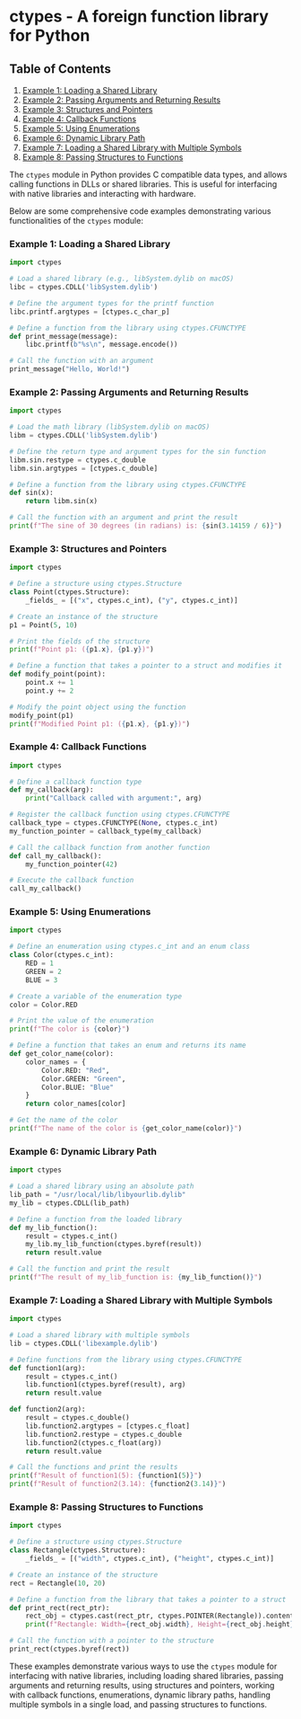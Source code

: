 # ctypes - A foreign function library for Python
## Table of Contents

1. [Example 1: Loading a Shared Library](#example-1-loading-a-shared-library)
2. [Example 2: Passing Arguments and Returning Results](#example-2-passing-arguments-and-returning-results)
3. [Example 3: Structures and Pointers](#example-3-structures-and-pointers)
4. [Example 4: Callback Functions](#example-4-callback-functions)
5. [Example 5: Using Enumerations](#example-5-using-enumerations)
6. [Example 6: Dynamic Library Path](#example-6-dynamic-library-path)
7. [Example 7: Loading a Shared Library with Multiple Symbols](#example-7-loading-a-shared-library-with-multiple-symbols)
8. [Example 8: Passing Structures to Functions](#example-8-passing-structures-to-functions)



The `ctypes` module in Python provides C compatible data types, and allows calling functions in DLLs or shared libraries. This is useful for interfacing with native libraries and interacting with hardware.

Below are some comprehensive code examples demonstrating various functionalities of the `ctypes` module:

### Example 1: Loading a Shared Library

```python
import ctypes

# Load a shared library (e.g., libSystem.dylib on macOS)
libc = ctypes.CDLL('libSystem.dylib')

# Define the argument types for the printf function
libc.printf.argtypes = [ctypes.c_char_p]

# Define a function from the library using ctypes.CFUNCTYPE
def print_message(message):
    libc.printf(b"%s\n", message.encode())

# Call the function with an argument
print_message("Hello, World!")
```

### Example 2: Passing Arguments and Returning Results

```python
import ctypes

# Load the math library (libSystem.dylib on macOS)
libm = ctypes.CDLL('libSystem.dylib')

# Define the return type and argument types for the sin function
libm.sin.restype = ctypes.c_double
libm.sin.argtypes = [ctypes.c_double]

# Define a function from the library using ctypes.CFUNCTYPE
def sin(x):
    return libm.sin(x)

# Call the function with an argument and print the result
print(f"The sine of 30 degrees (in radians) is: {sin(3.14159 / 6)}")
```

### Example 3: Structures and Pointers

```python
import ctypes

# Define a structure using ctypes.Structure
class Point(ctypes.Structure):
    _fields_ = [("x", ctypes.c_int), ("y", ctypes.c_int)]

# Create an instance of the structure
p1 = Point(5, 10)

# Print the fields of the structure
print(f"Point p1: ({p1.x}, {p1.y})")

# Define a function that takes a pointer to a struct and modifies it
def modify_point(point):
    point.x += 1
    point.y += 2

# Modify the point object using the function
modify_point(p1)
print(f"Modified Point p1: ({p1.x}, {p1.y})")
```

### Example 4: Callback Functions

```python
import ctypes

# Define a callback function type
def my_callback(arg):
    print("Callback called with argument:", arg)

# Register the callback function using ctypes.CFUNCTYPE
callback_type = ctypes.CFUNCTYPE(None, ctypes.c_int)
my_function_pointer = callback_type(my_callback)

# Call the callback function from another function
def call_my_callback():
    my_function_pointer(42)

# Execute the callback function
call_my_callback()
```

### Example 5: Using Enumerations

```python
import ctypes

# Define an enumeration using ctypes.c_int and an enum class
class Color(ctypes.c_int):
    RED = 1
    GREEN = 2
    BLUE = 3

# Create a variable of the enumeration type
color = Color.RED

# Print the value of the enumeration
print(f"The color is {color}")

# Define a function that takes an enum and returns its name
def get_color_name(color):
    color_names = {
        Color.RED: "Red",
        Color.GREEN: "Green",
        Color.BLUE: "Blue"
    }
    return color_names[color]

# Get the name of the color
print(f"The name of the color is {get_color_name(color)}")
```

### Example 6: Dynamic Library Path

```python
import ctypes

# Load a shared library using an absolute path
lib_path = "/usr/local/lib/libyourlib.dylib"
my_lib = ctypes.CDLL(lib_path)

# Define a function from the loaded library
def my_lib_function():
    result = ctypes.c_int()
    my_lib.my_lib_function(ctypes.byref(result))
    return result.value

# Call the function and print the result
print(f"The result of my_lib_function is: {my_lib_function()}")
```

### Example 7: Loading a Shared Library with Multiple Symbols

```python
import ctypes

# Load a shared library with multiple symbols
lib = ctypes.CDLL('libexample.dylib')

# Define functions from the library using ctypes.CFUNCTYPE
def function1(arg):
    result = ctypes.c_int()
    lib.function1(ctypes.byref(result), arg)
    return result.value

def function2(arg):
    result = ctypes.c_double()
    lib.function2.argtypes = [ctypes.c_float]
    lib.function2.restype = ctypes.c_double
    lib.function2(ctypes.c_float(arg))
    return result.value

# Call the functions and print the results
print(f"Result of function1(5): {function1(5)}")
print(f"Result of function2(3.14): {function2(3.14)}")
```

### Example 8: Passing Structures to Functions

```python
import ctypes

# Define a structure using ctypes.Structure
class Rectangle(ctypes.Structure):
    _fields_ = [("width", ctypes.c_int), ("height", ctypes.c_int)]

# Create an instance of the structure
rect = Rectangle(10, 20)

# Define a function from the library that takes a pointer to a struct
def print_rect(rect_ptr):
    rect_obj = ctypes.cast(rect_ptr, ctypes.POINTER(Rectangle)).contents
    print(f"Rectangle: Width={rect_obj.width}, Height={rect_obj.height}")

# Call the function with a pointer to the structure
print_rect(ctypes.byref(rect))
```

These examples demonstrate various ways to use the `ctypes` module for interfacing with native libraries, including loading shared libraries, passing arguments and returning results, using structures and pointers, working with callback functions, enumerations, dynamic library paths, handling multiple symbols in a single load, and passing structures to functions.
